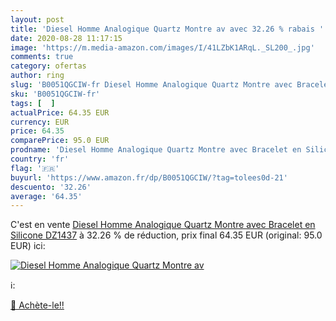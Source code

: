 ```yaml
---
layout: post
title: 'Diesel Homme Analogique Quartz Montre av avec 32.26 % rabais '
date: 2020-08-28 11:17:15
image: 'https://m.media-amazon.com/images/I/41LZbK1ARqL._SL200_.jpg'
comments: true
category: ofertas
author: ring
slug: 'B0051QGCIW-fr Diesel Homme Analogique Quartz Montre avec Bracelet en...'
sku: 'B0051QGCIW-fr'
tags: [  ]
actualPrice: 64.35 EUR
currency: EUR
price: 64.35
comparePrice: 95.0 EUR
prodname: 'Diesel Homme Analogique Quartz Montre avec Bracelet en Silicone DZ1437'
country: 'fr'
flag: '🇫🇷'
buyurl: 'https://www.amazon.fr/dp/B0051QGCIW/?tag=tolees0d-21'
descuento: '32.26'
average: '64.35'
---
```


C'est en vente [Diesel Homme Analogique Quartz Montre avec Bracelet en Silicone DZ1437](https://www.amazon.fr/dp/B0051QGCIW/?tag=tolees0d-21)  à  32.26 % de réduction, prix final  64.35 EUR (original: 95.0 EUR) ici:

[![Diesel Homme Analogique Quartz Montre av](https://m.media-amazon.com/images/I/41LZbK1ARqL._SL200_.jpg)](https://www.amazon.fr/dp/B0051QGCIW/?tag=tolees0d-21)

ℹ️:


[🛒 Achète-le!!](https://www.amazon.fr/dp/B0051QGCIW/?tag=tolees0d-21)
